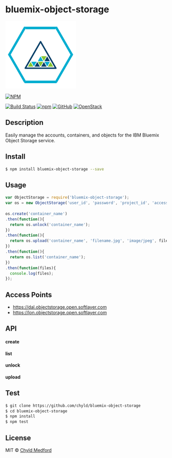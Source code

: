# bluemix-object-storage
![Bluemix Object Storage](images/os.png)

[![NPM](https://nodei.co/npm/bluemix-object-storage.png?downloads=true&downloadRank=true&stars=true)](https://nodei.co/npm/bluemix-object-storage/)

[![Build Status](https://travis-ci.org/chyld/bluemix-object-storage.svg?branch=master)](https://travis-ci.org/chyld/bluemix-object-storage)
[![npm](https://badge.fury.io/js/bluemix-object-storage.svg)](https://www.npmjs.com/package/bluemix-object-storage)
[![GitHub](https://img.shields.io/badge/github-code-blue.svg)](https://github.com/chyld/bluemix-object-storage)
[![OpenStack](https://img.shields.io/badge/openstack-docs-orange.svg)](http://developer.openstack.org/api-ref-objectstorage-v1.html)


## Description
Easily manage the accounts, containers, and objects for the IBM Bluemix Object Storage service.


## Install
```sh
$ npm install bluemix-object-storage --save
```


## Usage
```js
var ObjectStorage = require('bluemix-object-storage');
var os = new ObjectStorage('user_id', 'password', 'project_id', 'access_point_url');

os.create('container_name')
.then(function(){
  return os.unlock('container_name');
})
.then(function(){
  return os.upload('container_name', 'filename.jpg', 'image/jpeg', file_buffer, files_size);
})
.then(function(){
  return os.list('container_name');
})
.then(function(files){
  console.log(files);
});
```


## Access Points
- https://dal.objectstorage.open.softlayer.com
- https://lon.objectstorage.open.softlayer.com


## API
#### create
#### list
#### unlock
#### upload


## Test
```sh
$ git clone https://github.com/chyld/bluemix-object-storage
$ cd bluemix-object-storage
$ npm install
$ npm test
```


## License
MIT © [Chyld Medford](https://github.com/chyld)
